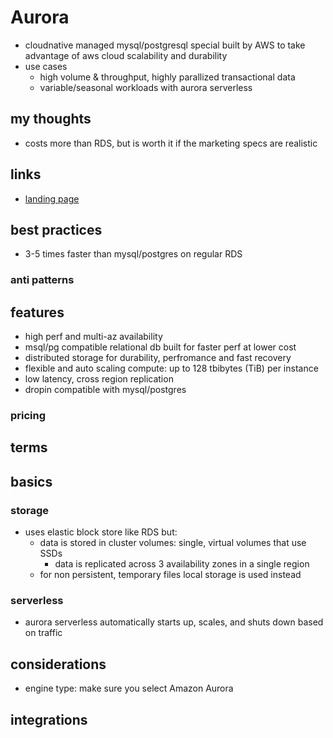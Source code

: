 # Aurora

- cloudnative managed mysql/postgresql special built by AWS to take advantage of aws cloud scalability and durability
- use cases
  - high volume & throughput, highly parallized transactional data
  - variable/seasonal workloads with aurora serverless

## my thoughts

- costs more than RDS, but is worth it if the marketing specs are realistic

## links

- [landing page](https://aws.amazon.com/rds/aurora/?did=ap_card&trk=ap_card)

## best practices

- 3-5 times faster than mysql/postgres on regular RDS

### anti patterns

## features

- high perf and multi-az availability
- msql/pg compatible relational db built for faster perf at lower cost
- distributed storage for durability, perfromance and fast recovery
- flexible and auto scaling compute: up to 128 tbibytes (TiB) per instance
- low latency, cross region replication
- dropin compatible with mysql/postgres

### pricing

## terms

## basics

### storage

- uses elastic block store like RDS but:
  - data is stored in cluster volumes: single, virtual volumes that use SSDs
    - data is replicated across 3 availability zones in a single region
  - for non persistent, temporary files local storage is used instead

### serverless

- aurora serverless automatically starts up, scales, and shuts down based on traffic

## considerations

- engine type: make sure you select Amazon Aurora

## integrations
